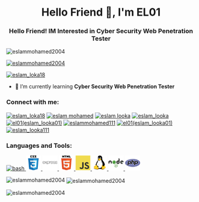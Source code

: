 <h1 align="center">Hello Friend 👋, I'm EL01</h1>
<h3 align="center">Hello Friend! IM Interested in Cyber Security Web Penetration Tester</h3>

<p align="left"> <img src="https://komarev.com/ghpvc/?username=eslammohamed2004&label=Profile%20views&color=0e75b6&style=flat" alt="eslammohamed2004" /> </p>

<p align="left"> <a href="https://github.com/ryo-ma/github-profile-trophy"><img src="https://github-profile-trophy.vercel.app/?username=eslammohamed2004" alt="eslammohamed2004" /></a> </p>

<p align="left"> <a href="https://twitter.com/eslam_loka18" target="blank"><img src="https://img.shields.io/twitter/follow/eslam_loka18?logo=twitter&style=for-the-badge" alt="eslam_loka18" /></a> </p>

- 🌱 I’m currently learning **Cyber Security Web Penetration Tester**

<h3 align="left">Connect with me:</h3>
<p align="left">
<a href="https://twitter.com/eslam_loka18" target="blank"><img align="center" src="https://raw.githubusercontent.com/rahuldkjain/github-profile-readme-generator/master/src/images/icons/Social/twitter.svg" alt="eslam_loka18" height="30" width="40" /></a>
<a href="https://linkedin.com/in/eslam mohamed" target="blank"><img align="center" src="https://raw.githubusercontent.com/rahuldkjain/github-profile-readme-generator/master/src/images/icons/Social/linked-in-alt.svg" alt="eslam mohamed" height="30" width="40" /></a>
<a href="https://fb.com/eslam looka" target="blank"><img align="center" src="https://raw.githubusercontent.com/rahuldkjain/github-profile-readme-generator/master/src/images/icons/Social/facebook.svg" alt="eslam looka" height="30" width="40" /></a>
<a href="https://instagram.com/eslam_looka" target="blank"><img align="center" src="https://raw.githubusercontent.com/rahuldkjain/github-profile-readme-generator/master/src/images/icons/Social/instagram.svg" alt="eslam_looka" height="30" width="40" /></a>
<a href="https://www.hackerrank.com/el01(eslam_looka01)" target="blank"><img align="center" src="https://raw.githubusercontent.com/rahuldkjain/github-profile-readme-generator/master/src/images/icons/Social/hackerrank.svg" alt="el01(eslam_looka01)" height="30" width="40" /></a>
<a href="https://codeforces.com/profile/eslammohamed111" target="blank"><img align="center" src="https://raw.githubusercontent.com/rahuldkjain/github-profile-readme-generator/master/src/images/icons/Social/codeforces.svg" alt="eslammohamed111" height="30" width="40" /></a>
<a href="https://www.hackerearth.com/el01(eslam_looka01)" target="blank"><img align="center" src="https://raw.githubusercontent.com/rahuldkjain/github-profile-readme-generator/master/src/images/icons/Social/hackerearth.svg" alt="el01(eslam_looka01)" height="30" width="40" /></a>
<a href="https://discord.gg/eslam_looka111" target="blank"><img align="center" src="https://raw.githubusercontent.com/rahuldkjain/github-profile-readme-generator/master/src/images/icons/Social/discord.svg" alt="eslam_looka111" height="30" width="40" /></a>
</p>

<h3 align="left">Languages and Tools:</h3>
<p align="left"> <a href="https://www.gnu.org/software/bash/" target="_blank" rel="noreferrer"> <img src="https://www.vectorlogo.zone/logos/gnu_bash/gnu_bash-icon.svg" alt="bash" width="40" height="40"/> </a> <a href="https://www.w3schools.com/css/" target="_blank" rel="noreferrer"> <img src="https://raw.githubusercontent.com/devicons/devicon/master/icons/css3/css3-original-wordmark.svg" alt="css3" width="40" height="40"/> </a> <a href="https://expressjs.com" target="_blank" rel="noreferrer"> <img src="https://raw.githubusercontent.com/devicons/devicon/master/icons/express/express-original-wordmark.svg" alt="express" width="40" height="40"/> </a> <a href="https://www.w3.org/html/" target="_blank" rel="noreferrer"> <img src="https://raw.githubusercontent.com/devicons/devicon/master/icons/html5/html5-original-wordmark.svg" alt="html5" width="40" height="40"/> </a> <a href="https://developer.mozilla.org/en-US/docs/Web/JavaScript" target="_blank" rel="noreferrer"> <img src="https://raw.githubusercontent.com/devicons/devicon/master/icons/javascript/javascript-original.svg" alt="javascript" width="40" height="40"/> </a> <a href="https://www.linux.org/" target="_blank" rel="noreferrer"> <img src="https://raw.githubusercontent.com/devicons/devicon/master/icons/linux/linux-original.svg" alt="linux" width="40" height="40"/> </a> <a href="https://nodejs.org" target="_blank" rel="noreferrer"> <img src="https://raw.githubusercontent.com/devicons/devicon/master/icons/nodejs/nodejs-original-wordmark.svg" alt="nodejs" width="40" height="40"/> </a> <a href="https://www.php.net" target="_blank" rel="noreferrer"> <img src="https://raw.githubusercontent.com/devicons/devicon/master/icons/php/php-original.svg" alt="php" width="40" height="40"/> </a> </p>

<p><img align="left" src="https://github-readme-stats.vercel.app/api/top-langs?username=eslammohamed2004&show_icons=true&locale=en&layout=compact" alt="eslammohamed2004" /></p>

<p>&nbsp;<img align="center" src="https://github-readme-stats.vercel.app/api?username=eslammohamed2004&show_icons=true&locale=en" alt="eslammohamed2004" /></p>

<p><img align="center" src="https://github-readme-streak-stats.herokuapp.com/?user=eslammohamed2004&" alt="eslammohamed2004" /></p>
